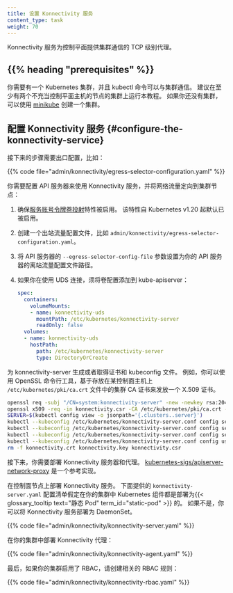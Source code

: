 ```yaml
---
title: 设置 Konnectivity 服务
content_type: task
weight: 70
---
```


<!-- overview -->
<!--
The Konnectivity service provides a TCP level proxy for the control plane to cluster
communication.
-->
Konnectivity 服务为控制平面提供集群通信的 TCP 级别代理。

## {{% heading "prerequisites" %}}

<!--
You need to have a Kubernetes cluster, and the kubectl command-line tool must
be configured to communicate with your cluster. It is recommended to run this
tutorial on a cluster with at least two nodes that are not acting as control
plane hosts. If you do not already have a cluster, you can create one by using
[minikube](https://minikube.sigs.k8s.io/docs/tutorials/multi_node/).
-->
你需要有一个 Kubernetes 集群，并且 kubectl 命令可以与集群通信。
建议在至少有两个不充当控制平面主机的节点的集群上运行本教程。
如果你还没有集群，可以使用
[minikube](https://minikube.sigs.k8s.io/docs/tutorials/multi_node/) 创建一个集群。

<!-- steps -->
<!--
## Configure the Konnectivity service

The following steps require an egress configuration, for example:
-->
## 配置 Konnectivity 服务   {#configure-the-konnectivity-service}

接下来的步骤需要出口配置，比如：

{{% code file="admin/konnectivity/egress-selector-configuration.yaml" %}}

<!--
You need to configure the API Server to use the Konnectivity service
and direct the network traffic to the cluster nodes:

1. Make sure that
[Service Account Token Volume Projection](/docs/tasks/configure-pod-container/configure-service-account/#service-account-token-volume-projection)
feature enabled in your cluster. It is enabled by default since Kubernetes v1.20.
1. Create an egress configuration file such as `admin/konnectivity/egress-selector-configuration.yaml`.
1. Set the `--egress-selector-config-file` flag of the API Server to the path of
your API Server egress configuration file.
1. If you use UDS connection, add volumes config to the kube-apiserver:
-->
你需要配置 API 服务器来使用 Konnectivity 服务，并将网络流量定向到集群节点：

1. 确保[服务账号令牌卷投射](/zh-cn/docs/tasks/configure-pod-container/configure-service-account/#service-account-token-volume-projection)特性被启用。
   该特性自 Kubernetes v1.20 起默认已被启用。
1. 创建一个出站流量配置文件，比如 `admin/konnectivity/egress-selector-configuration.yaml`。
1. 将 API 服务器的 `--egress-selector-config-file` 参数设置为你的 API
   服务器的离站流量配置文件路径。
1. 如果你在使用 UDS 连接，须将卷配置添加到 kube-apiserver：

   ```yaml
   spec:
     containers:
       volumeMounts:
       - name: konnectivity-uds
         mountPath: /etc/kubernetes/konnectivity-server
         readOnly: false
     volumes:
     - name: konnectivity-uds
       hostPath:
         path: /etc/kubernetes/konnectivity-server
         type: DirectoryOrCreate
   ```

<!--
Generate or obtain a certificate and kubeconfig for konnectivity-server.
For example, you can use the OpenSSL command line tool to issue a X.509 certificate,
using the cluster CA certificate `/etc/kubernetes/pki/ca.crt` from a control-plane host.
-->
为 konnectivity-server 生成或者取得证书和 kubeconfig 文件。
例如，你可以使用 OpenSSL 命令行工具，基于存放在某控制面主机上
`/etc/kubernetes/pki/ca.crt` 文件中的集群 CA 证书来发放一个 X.509 证书。

```bash
openssl req -subj "/CN=system:konnectivity-server" -new -newkey rsa:2048 -nodes -out konnectivity.csr -keyout konnectivity.key
openssl x509 -req -in konnectivity.csr -CA /etc/kubernetes/pki/ca.crt -CAkey /etc/kubernetes/pki/ca.key -CAcreateserial -out konnectivity.crt -days 375 -sha256
SERVER=$(kubectl config view -o jsonpath='{.clusters..server}')
kubectl --kubeconfig /etc/kubernetes/konnectivity-server.conf config set-credentials system:konnectivity-server --client-certificate konnectivity.crt --client-key konnectivity.key --embed-certs=true
kubectl --kubeconfig /etc/kubernetes/konnectivity-server.conf config set-cluster kubernetes --server "$SERVER" --certificate-authority /etc/kubernetes/pki/ca.crt --embed-certs=true
kubectl --kubeconfig /etc/kubernetes/konnectivity-server.conf config set-context system:konnectivity-server@kubernetes --cluster kubernetes --user system:konnectivity-server
kubectl --kubeconfig /etc/kubernetes/konnectivity-server.conf config use-context system:konnectivity-server@kubernetes
rm -f konnectivity.crt konnectivity.key konnectivity.csr
```

<!--
Next, you need to deploy the Konnectivity server and agents.
[kubernetes-sigs/apiserver-network-proxy](https://github.com/kubernetes-sigs/apiserver-network-proxy)
is a reference implementation.

Deploy the Konnectivity server on your control plane node. The provided
`konnectivity-server.yaml` manifest assumes
that the Kubernetes components are deployed as a {{< glossary_tooltip text="static Pod"
term_id="static-pod" >}} in your cluster. If not, you can deploy the Konnectivity
server as a DaemonSet.
-->
接下来，你需要部署 Konnectivity 服务器和代理。
[kubernetes-sigs/apiserver-network-proxy](https://github.com/kubernetes-sigs/apiserver-network-proxy)
是一个参考实现。

在控制面节点上部署 Konnectivity 服务。
下面提供的 `konnectivity-server.yaml` 配置清单假定在你的集群中
Kubernetes 组件都是部署为{{< glossary_tooltip text="静态 Pod" term_id="static-pod" >}} 的。
如果不是，你可以将 Konnectivity 服务部署为 DaemonSet。

{{% code file="admin/konnectivity/konnectivity-server.yaml" %}}

<!--
Then deploy the Konnectivity agents in your cluster:
-->
在你的集群中部署 Konnectivity 代理：

{{% code file="admin/konnectivity/konnectivity-agent.yaml" %}}

<!--
Last, if RBAC is enabled in your cluster, create the relevant RBAC rules:
-->
最后，如果你的集群启用了 RBAC，请创建相关的 RBAC 规则：

{{% code file="admin/konnectivity/konnectivity-rbac.yaml" %}}
